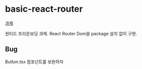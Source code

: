 # basic-react-router

[과제](https://lean-mahogany-686.notion.site/1-4-00a9f0c9a42641d18ddc989ceb412f1d)

원티드 프리온보딩 과제.
React Router Dom을 package 설치 없이 구현.

## Bug

Button.tsx 컴포넌트를 보완하자
